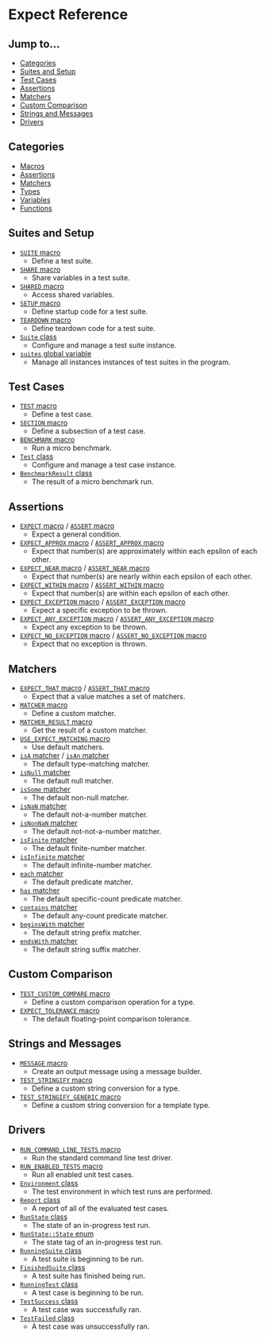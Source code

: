 # Expect Reference

## Jump to...
- [Categories](#Categories)
- [Suites and Setup](#Suites-and-Setup)
- [Test Cases](#Test-Cases)
- [Assertions](#Assertions)
- [Matchers](#Matchers)
- [Custom Comparison](#Custom-Comparison)
- [Strings and Messages](#Strings-and-Messages)
- [Drivers](#Drivers)

## Categories
- [Macros](Macros)
- [Assertions](Assertions)
- [Matchers](Matchers)
- [Types](Types)
- [Variables](Variables)
- [Functions](Functions)

## Suites and Setup
- [`SUITE` macro](Macros/SUITE.md)
  - Define a test suite.
- [`SHARE` macro](Macros/SHARE.md)
  - Share variables in a test suite.
- [`SHARED` macro](Macros/SHARED.md)
  - Access shared variables.
- [`SETUP` macro](Macros/SETUP.md)
  - Define startup code for a test suite.
- [`TEARDOWN` macro](Macros/TEARDOWN.md)
  - Define teardown code for a test suite.
- [`Suite` class](Types/Suite.md)
  - Configure and manage a test suite instance.
- [`suites` global variable](Variables/suites.md)
  - Manage all instances instances of test suites in the program.

## Test Cases
- [`TEST` macro](Macros/TEST.md)
  - Define a test case.
- [`SECTION` macro](Macros/SECTION.md)
  - Define a subsection of a test case.
- [`BENCHMARK` macro](Macros/BENCHMARK.md)
  - Run a micro benchmark.
- [`Test` class](Types/Test.md)
  - Configure and manage a test case instance.
- [`BenchmarkResult` class](Types/BenchmarkResult.md)
  - The result of a micro benchmark run.

## Assertions
- [`EXPECT` macro](Assertions/EXPECT.md) / [`ASSERT` macro](Assertions/ASSERT.md)
  - Expect a general condition.
- [`EXPECT_APPROX` macro](Assertions/EXPECT_APPROX.md) / [`ASSERT_APPROX` macro](Assertions/ASSERT_APPROX.md)
  - Expect that number(s) are approximately within each epsilon of each other.
- [`EXPECT_NEAR` macro](Assertions/EXPECT_NEAR.md) / [`ASSERT_NEAR` macro](Assertions/ASSERT_NEAR.md)
  - Expect that number(s) are nearly within each epsilon of each other.
- [`EXPECT_WITHIN` macro](Assertions/EXPECT_WITHIN.md) / [`ASSERT_WITHIN` macro](Assertions/ASSERT_WITHIN.md)
  - Expect that number(s) are within each epsilon of each other.
- [`EXPECT_EXCEPTION` macro](Assertions/EXPECT_EXCEPTION.md) / [`ASSERT_EXCEPTION` macro](Assertions/ASSERT_EXCEPTION.md)
  - Expect a specific exception to be thrown.
- [`EXPECT_ANY_EXCEPTION` macro](Assertions/EXPECT_ANY_EXCEPTION.md) / [`ASSERT_ANY_EXCEPTION` macro](Assertions/ASSERT_ANY_EXCEPTION.md)
  - Expect any exception to be thrown.
- [`EXPECT_NO_EXCEPTION` macro](Assertions/EXPECT_NO_EXCEPTION.md) / [`ASSERT_NO_EXCEPTION` macro](Assertions/ASSERT_NO_EXCEPTION.md)
  - Expect that no exception is thrown.

## Matchers
- [`EXPECT_THAT` macro](Matchers/EXPECT_THAT.md) / [`ASSERT_THAT` macro](Matchers/ASSERT_THAT.md)
  - Expect that a value matches a set of matchers.
- [`MATCHER` macro](Matchers/MATCHER.md)
  - Define a custom matcher.
- [`MATCHER_RESULT` macro](Matchers/MATCHER_RESULT.md)
  - Get the result of a custom matcher.
- [`USE_EXPECT_MATCHING` macro](Matchers/USE_EXPECT_MATCHING.md)
  - Use default matchers.
- [`isA` matcher](Matchers/isA.md) / [`isAn` matcher](Matchers/isA.md)
  - The default type-matching matcher.
- [`isNull` matcher](Matchers/isNull.md)
  - The default null matcher.
- [`isSome` matcher](Matchers/isSome.md)
  - The default non-null matcher.
- [`isNaN` matcher](Matchers/isNaN.md)
  - The default not-a-number matcher.
- [`isNonNaN` matcher](Matchers/isNonNaN.md)
  - The default not-not-a-number matcher.
- [`isFinite` matcher](Matchers/isFinite.md)
  - The default finite-number matcher.
- [`isInfinite` matcher](Matchers/isInfinite.md)
  - The default infinite-number matcher.
- [`each` matcher](Matchers/each.md)
  - The default predicate matcher.
- [`has` matcher](Matchers/has.md)
  - The default specific-count predicate matcher.
- [`contains` matcher](Matchers/contains.md)
  - The default any-count predicate matcher.
- [`beginsWith` matcher](Matchers/beginsWith.md)
  - The default string prefix matcher.
- [`endsWith` matcher](Matchers/endsWith.md)
  - The default string suffix matcher.

## Custom Comparison
- [`TEST_CUSTOM_COMPARE` macro](Macros/TEST_CUSTOM_COMPARE.md)
  - Define a custom comparison operation for a type.
- [`EXPECT_TOLERANCE` macro](Macros/EXPECT_TOLERANCE.md)
  - The default floating-point comparison tolerance.

## Strings and Messages
- [`MESSAGE` macro](Macros/MESSAGE.md)
  - Create an output message using a message builder.
- [`TEST_STRINGIFY` macro](Macros/TEST_STRINGIFY.md)
  - Define a custom string conversion for a type.
- [`TEST_STRINGIFY_GENERIC` macro](Macros/TEST_STRINGIFY_GENERIC.md)
  - Define a custom string conversion for a template type.

## Drivers
- [`RUN_COMMAND_LINE_TESTS` macro](Macros/RUN_COMMAND_LINE_TESTS.md)
  - Run the standard command line test driver.
- [`RUN_ENABLED_TESTS` macro](Macros/RUN_ENABLED_TESTS.md)
  - Run all enabled unit test cases.
- [`Environment` class](Types/Environment.md)
  - The test environment in which test runs are performed.
- [`Report` class](Types/Report.md)
  - A report of all of the evaluated test cases.
- [`RunState` class](Types/RunState.md)
  - The state of an in-progress test run.
- [`RunState::State` enum](Types/RunState.State.md)
  - The state tag of an in-progress test run.
- [`RunningSuite` class](Types/RunningSuite.md)
  - A test suite is beginning to be run.
- [`FinishedSuite` class](Types/FinishedSuite.md)
  - A test suite has finished being run.
- [`RunningTest` class](Types/RunningTest.md)
  - A test case is beginning to be run.
- [`TestSuccess` class](Types/TestSuccess.md)
  - A test case was successfully ran.
- [`TestFailed` class](Types/TestFailed.md)
  - A test case was unsuccessfully ran.
